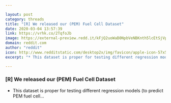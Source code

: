 ```yaml
---

layout: post
category: threads
title: "[R] We released our (PEM) Fuel Cell Dataset"
date: 2020-03-04 13:57:39
link: https://vrhk.co/2TqfoJb
image: https://external-preview.redd.it/kFjQ2uoWaB0NpbVeNBKnth5lcEtSjVp-LI51Krh2sZI.jpg?width=400&height=209.42408377&auto=webp&crop=400:209.42408377,smart&s=e72433f58a64abf715c8c0b99fad45217d029196
domain: reddit.com
author: "reddit"
icon: http://www.redditstatic.com/desktop2x/img/favicon/apple-icon-57x57.png
excerpt: "* This dataset is proper for testing different regression models (to predict PEM fuel cell..."

---
```


### [R] We released our (PEM) Fuel Cell Dataset

* This dataset is proper for testing different regression models (to predict PEM fuel cell...